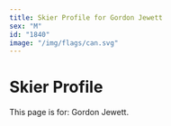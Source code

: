```yaml
---
title: Skier Profile for Gordon Jewett
sex: "M"
id: "1840"
image: "/img/flags/can.svg" 
---
```


# Skier Profile

This page is for: Gordon Jewett.
    